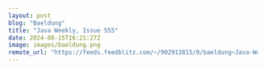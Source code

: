 ```yaml
---
layout: post
blog: "Baeldung"
title: "Java Weekly, Issue 555"
date: 2024-08-15T16:21:27Z
image: images/baeldung.png
remote_url: "https://feeds.feedblitz.com/~/902913815/0/baeldung~Java-Weekly-Issue"
---
```

